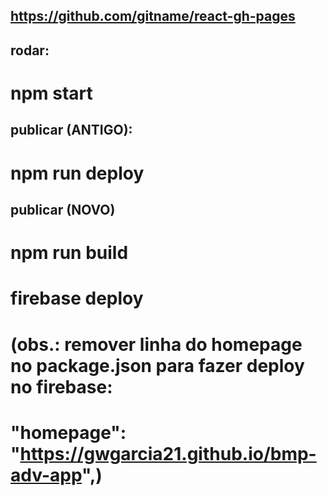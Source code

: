 ## https://github.com/gitname/react-gh-pages

## rodar:
# npm start

## publicar (ANTIGO):
# npm run deploy 

## publicar (NOVO)
# npm run build
# firebase deploy
# (obs.: remover linha do homepage no package.json para fazer deploy no firebase:
# "homepage": "https://gwgarcia21.github.io/bmp-adv-app",)